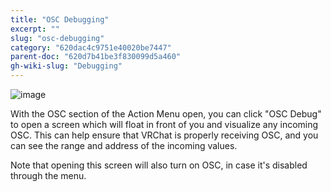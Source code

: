```yaml
---
title: "OSC Debugging"
excerpt: ""
slug: "osc-debugging"
category: "620dac4c9751e40020be7447"
parent-doc: "620d7b41be3f830099d5a460"
gh-wiki-slug: "Debugging"
---
```


![image](https://user-images.githubusercontent.com/737888/154185268-eb965932-30fa-4246-ba6f-b91cb3613e22.png)

With the OSC section of the Action Menu open, you can click "OSC Debug" to open a screen which will float in front of you and visualize any incoming OSC. This can help ensure that VRChat is properly receiving OSC, and you can see the range and address of the incoming values.

Note that opening this screen will also turn on OSC, in case it's disabled through the menu.